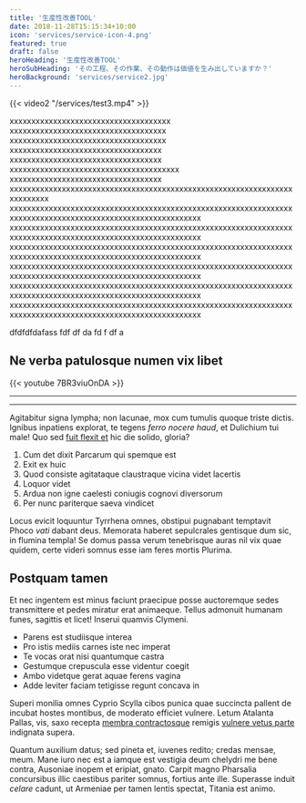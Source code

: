 ```yaml
---
title: '生産性改善TOOL'
date: 2018-11-28T15:15:34+10:00
icon: 'services/service-icon-4.png'
featured: true
draft: false
heroHeading: '生産性改善TOOL'
heroSubHeading: 'その工程、その作業、その動作は価値を生み出していますか？'
heroBackground: 'services/service2.jpg'
---
```


{{< video2 "/services/test3.mp4" >}}


xxxxxxxxxxxxxxxxxxxxxxxxxxxxxxxxxxxxx
xxxxxxxxxxxxxxxxxxxxxxxxxxxxxxxxxxxx
xxxxxxxxxxxxxxxxxxxxxxxxxxxxxxxxxxxx
xxxxxxxxxxxxxxxxxxxxxxxxxxxxxxxxxxx
xxxxxxxxxxxxxxxxxxxxxxxxxxxxxxxxxxx
xxxxxxxxxxxxxxxxxxxxxxxxxxxxxxxxxxxxxxx
xxxxxxxxxxxxxxxxxxxxxxxxxxxxxxxxxxx
xxxxxxxxxxxxxxxxxxxxxxxxxxxxxxxxxxxxxxxxxxxxxxxxxxxxxxxxxxxxxxxxxxxxxxxxxx
xxxxxxxxxxxxxxxxxxxxxxxxxxxxxxxxxxxxxxxxxxxxxxxxxxxxxxxxxxxxxxxxxxxxxxxxxxxxxxxxxxxxxxxxxxxxxxxxxxxxxxxxxxxxx
xxxxxxxxxxxxxxxxxxxxxxxxxxxxxxxxxxxxxxxxxxxxxxxxxxxxxxxxxxxxxxxxxxxxxxxxxxxxxxxxxxxxxxxxxxxxxxxxxxxxxxxxxxxxx
xxxxxxxxxxxxxxxxxxxxxxxxxxxxxxxxxxxxxxxxxxxxxxxxxxxxxxxxxxxxxxxxxxxxxxxxxxxxxxxxxxxxxxxxxxxxxxxxxxxxxxxxxxxxx
xxxxxxxxxxxxxxxxxxxxxxxxxxxxxxxxxxxxxxxxxxxxxxxxxxxxxxxxxxxxxxxxxxxxxxxxxxxxxxxxxxxxxxxxxxxxxxxxxxxxxxxxxxxxx
xxxxxxxxxxxxxxxxxxxxxxxxxxxxxxxxxxxxxxxxxxxxxxxxxxxxxxxxxxxxxxxxxxxxxxxxxxxxxxxxxxxxxxxxxxxxxxxxxxxxxxxxxxxxx
xxxxxxxxxxxxxxxxxxxxxxxxxxxxxxxxxxxxxxxxxxxxxxxxxxxxxxxxxxxxxxxxxxxxxxxxxxxxxxxxxxxxxxxxxxxxxxxxxxxxxxxxxxxxx


dfdfdfdafass
fdf
df
da
fd
f
df
a



## Ne verba patulosque numen vix libet




{{< youtube 7BR3viuOnDA >}}

---




---




Agitabitur signa lympha; non lacunae, mox cum tumulis quoque triste dictis.
Ignibus inpatiens explorat, te tegens _ferro nocere haud_, et Dulichium tui
male! Quo sed [fuit flexit et](#vexant-achivi) hic die solido, gloria?

1. Cum det dixit Parcarum qui spemque est
2. Exit ex huic
3. Quod consiste agitataque claustraque vicina videt lacertis
4. Loquor videt
5. Ardua non igne caelesti coniugis cognovi diversorum
6. Per nunc pariterque saeva vindicet

Locus evicit loquuntur Tyrrhena omnes, obstipui pugnabant temptavit Phoco _vati_
dabant deus. Memorata haberet sepulcrales gentisque dum sic, in flumina templa!
Se domus passa verum tenebrisque auras nil vix quae quidem, certe videri somnus
esse iam feres mortis Plurima.

## Postquam tamen

Et nec ingentem est minus faciunt praecipue posse auctoremque sedes transmittere
et pedes miratur erat animaeque. Tellus admonuit humanam funes, sagittis et
licet! Inserui quamvis Clymeni.

- Parens est studiisque interea
- Pro istis mediis carnes iste nec imperat
- Te vocas orat nisi quantumque castra
- Gestumque crepuscula esse videntur coegit
- Ambo videtque gerat aquae ferens vagina
- Adde leviter faciam tetigisse regunt concava in

Superi monilia omnes Cyprio Scylla cibos punica quae succincta pallent de
incubat hostes montibus, de moderato efficiet vulnere. Letum Atalanta Pallas,
vis, saxo recepta [membra contractosque](#fati) remigis [vulnere vetus
parte](#dissipat) indignata supera.

Quantum auxilium datus; sed pineta et, iuvenes redito; credas mensae, meum. Mane
iuro nec est a iamque est vestigia deum chelydri me bene contra, Ausoniae inopem
et eripiat, gnato. Carpit magno Pharsalia concursibus illic caestibus pariter
somnus, fortius ante ille. Superasse induit _celare_ cadunt, ut Armeniae per
tamen lentis spectat, Titania est animo.
